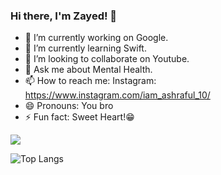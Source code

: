 ### Hi there, I'm Zayed! 👋

- 🔭 I’m currently working on Google.
- 🌱 I’m currently learning Swift.
- 👯 I’m looking to collaborate on Youtube.
- 💬 Ask me about Mental Health.
- 📫 How to reach me: Instagram: https://www.instagram.com/iam_ashraful_10/
- 😄 Pronouns: You bro
- ⚡ Fun fact: Sweet Heart!😁

<img src="https://github-readme-stats.vercel.app/api?username=Ashraful-Hasan10&&show_icons=true&title_color=ffffff&icon_color=bb2acf&text_color=daf7dc&bg_color=ffa07a">


![Top Langs](https://github-readme-stats.vercel.app/api/top-langs/?username=Ashraful-Hasan10)
